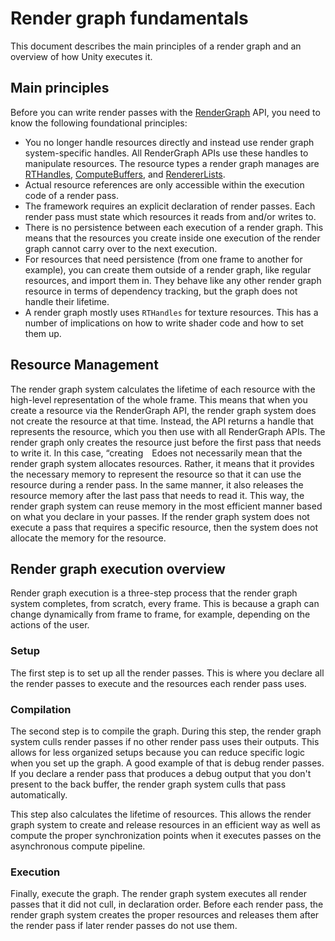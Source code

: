 # Render graph fundamentals

This document describes the main principles of a render graph and an overview of how Unity executes it.

## Main principles

Before you can write render passes with the [RenderGraph](../api/UnityEngine.Experimental.Rendering.RenderGraphModule.RenderGraph.html) API, you need to know the following foundational principles:

- You no longer handle resources directly and instead use render graph system-specific handles. All RenderGraph APIs use these handles to manipulate resources. The resource types a render graph manages are [RTHandles](rthandle-system.md), [ComputeBuffers](https://docs.unity3d.com/ScriptReference/ComputeBuffer.html), and [RendererLists](../api/UnityEngine.Experimental.Rendering.RendererList.html).
- Actual resource references are only accessible within the execution code of a render pass.
- The framework requires an explicit declaration of render passes. Each render pass must state which resources it reads from and/or writes to.
- There is no persistence between each execution of a render graph. This means that the resources you create inside one execution of the render graph cannot carry over to the next execution.
- For resources that need persistence (from one frame to another for example), you can create them outside of a render graph, like regular resources, and import them in. They behave like any other render graph resource in terms of dependency tracking, but the graph does not handle their lifetime.
- A render graph mostly uses `RTHandles` for texture resources. This has a number of implications on how to write shader code and how to set them up.

## Resource Management

The render graph system calculates the lifetime of each resource with the high-level representation of the whole frame. This means that when you create a resource via the RenderGraph API, the render graph system does not create the resource at that time. Instead, the API returns a handle that represents the resource, which you then use with all RenderGraph APIs. The render graph only creates the resource just before the first pass that needs to write it. In this case, “creating Edoes not necessarily mean that the render graph system allocates resources. Rather, it means that it provides the necessary memory to represent the resource so that it can use the resource during a render pass. In the same manner, it also releases the resource memory after the last pass that needs to read it. This way, the render graph system can reuse memory in the most efficient manner based on what you declare in your passes. If the render graph system does not execute a pass that requires a specific resource, then the system does not allocate the memory for the resource.

## Render graph execution overview

Render graph execution is a three-step process that the render graph system completes, from scratch, every frame. This is because a graph can change dynamically from frame to frame, for example, depending on the actions of the user.

### Setup

The first step is to set up all the render passes. This is where you declare all the render passes to execute and the resources each render pass uses.

### Compilation

The second step is to compile the graph. During this step, the render graph system culls render passes if no other render pass uses their outputs. This allows for less organized setups because you can reduce specific logic when you set up the graph. A good example of that is debug render passes. If you declare a render pass that produces a debug output that you don't present to the back buffer, the render graph system culls that pass automatically.


This step also calculates the lifetime of resources. This allows the render graph system to create and release resources in an efficient way as well as compute the proper synchronization points when it executes passes on the asynchronous compute pipeline.

### Execution

Finally, execute the graph. The render graph system executes all render passes that it did not cull, in declaration order. Before each render pass, the render graph system creates the proper resources and releases them after the render pass if later render passes do not use them.
